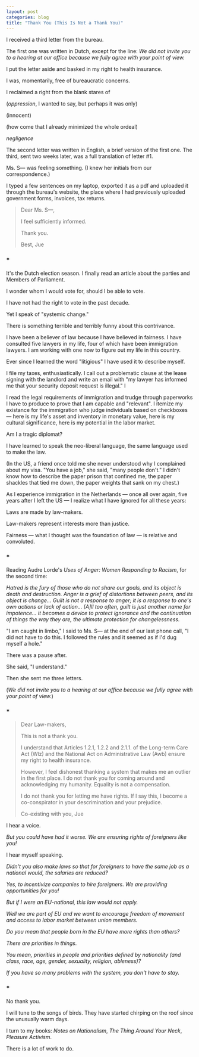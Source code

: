 ```yaml
---
layout: post
categories: blog
title: "Thank You (This Is Not a Thank You)"
---
```


I received a third letter from the bureau.

The first one was written in Dutch, except for the line: _We did not invite you to a hearing at our office because we fully agree with your point of view._

I put the letter aside and basked in my right to health insurance.

I was, momentarily, free of bureaucratic concerns. 

I reclaimed a right from the blank stares of

(_oppression_, I wanted to say, but perhaps it was only)

(innocent)

(how come that I already minimized the whole ordeal)

 _negligence_

The second letter was written in English, a brief version of the first one. The third, sent two weeks later, was a full translation of letter #1.

Ms. S— was feeling something. (I knew her initials from our correspondence.)

I typed a few sentences on my laptop, exported it as a pdf and uploaded it through the bureau's website, the place where I had previously uploaded government forms, invoices, tax returns.

> Dear Ms. S—, 
> 
> I feel sufficiently informed.
> 
> Thank you.
>
> Best,
> Jue

### *

It's the Dutch election season. I finally read an article about the parties and Members of Parliament. 

I wonder whom I would vote for, should I be able to vote.

I have not had the right to vote in the past decade.

Yet I speak of "systemic change." 

There is something terrible and terribly funny about this contrivance.

I have been a believer of law because I have believed in fairness. I have consulted five lawyers in my life, four of which have been immigration lawyers. I am working with one now to figure out my life in this country. 

Ever since I learned the word "litigious" I have used it to describe myself.

I file my taxes, enthusiastically. I call out a problematic clause at the lease signing with the landlord and write an email with "my lawyer has informed me that your security deposit request is illegal." I

I read the legal requirements of immigration and trudge through paperworks I have to produce to prove that I am capable and "relevant". I itemize my existance for the immigration who judge individuals based on checkboxes — here is my life's asset and inventory in monetary value, here is my cultural significance, here is my potential in the labor market.

Am I a tragic diplomat?

I have learned to speak the neo-liberal language, the same language used to make the law.

(In the US, a friend once told me she never understood why I complained about my visa. "You have a job," she said, "many people don't." I didn't know how to describe the paper prison that confined me, the paper shackles that tied me down, the paper weights that sank on my chest.)

As I experience immigration in the Netherlands — once all over again, five years after I left the US — I realize what I have ignored for all these years:

Laws are made by law-makers.

Law-makers represent interests more than justice.

Fairness — what I thought was the foundation of law — is relative and convoluted.

### *

Reading Audre Lorde's _Uses of Anger: Women Responding to Racism_, for the second time:

_Hatred is the fury of those who do not share our goals, and its object is death and destruction. Anger is a grief of distortions between peers, and its object is change... Guilt is not a response to anger; it is a response to one's own actions or lack of action... [A]ll too often, guilt is just another name for impotence... it becomes a device to protect ignorance and the continuation of things the way they are, the ultimate protection for changelessness._

"I am caught in limbo," I said to Ms. S— at the end of our last phone call, "I did not have to do this. I followed the rules and it seemed as if I'd dug myself a hole."

There was a pause after.

She said, "I understand."

Then she sent me three letters.

(_We did not invite you to a hearing at our office because we fully agree with your point of view._)

### *

> Dear Law-makers,
>
> This is not a thank you. 
> 
> I understand that Articles 1.2.1, 1.2.2 and 2.1.1. of the Long-term Care Act (Wlz) and the National Act on Administrative Law (Awb) ensure my right to health insurance.
>
> However, I feel dishonest thanking a system that makes me an outlier in the first place. I do not thank you for coming around and acknowledging my humanity. Equality is not a compensation.
>
> I do not thank you for letting me have rights. If I say this, I become a co-conspirator in your descrimination and your prejudice.
>
> Co-existing with you,
> Jue

I hear a voice.

_But you could have had it worse. We are ensuring rights of foreigners like you!_

I hear myself speaking.

_Didn't you also make laws so that for foreigners to have the same job as a national would, the salaries are reduced?_

_Yes, to incentivize companies to hire foreigners. We are providing opportunities for you!_

_But if I were an EU-national, this law would not apply._

_Well we are part of EU and we want to encourage freedom of movement and access to labor market between union members._

_Do you mean that people born in the EU have more rights than others?_

_There are priorities in things._

_You mean, priorities in people and priorities defined by nationality (and class, race, age, gender, sexuality, religion, ableness)?_

_If you have so many problems with the system, you don't have to stay._

### *

No thank you.

I will tune to the songs of birds. They have started chirping on the roof since the unusually warm days.

I turn to my books: _Notes on Nationalism_, _The Thing Around Your Neck_, _Pleasure Activism_.

There is a lot of work to do.
